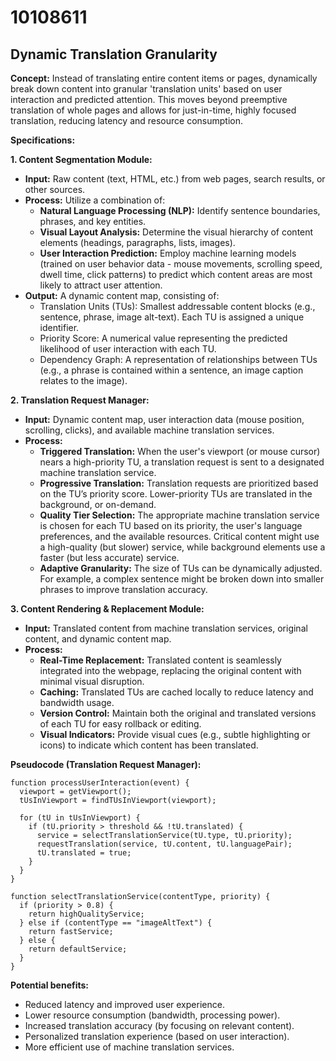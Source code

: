 # 10108611

## Dynamic Translation Granularity

**Concept:** Instead of translating entire content items or pages, dynamically break down content into granular 'translation units' based on user interaction and predicted attention. This moves beyond preemptive translation of whole pages and allows for just-in-time, highly focused translation, reducing latency and resource consumption.

**Specifications:**

**1. Content Segmentation Module:**

*   **Input:** Raw content (text, HTML, etc.) from web pages, search results, or other sources.
*   **Process:**  Utilize a combination of:
    *   **Natural Language Processing (NLP):** Identify sentence boundaries, phrases, and key entities.
    *   **Visual Layout Analysis:** Determine the visual hierarchy of content elements (headings, paragraphs, lists, images).
    *   **User Interaction Prediction:**  Employ machine learning models (trained on user behavior data - mouse movements, scrolling speed, dwell time, click patterns) to predict which content areas are most likely to attract user attention.
*   **Output:** A dynamic content map, consisting of:
    *   Translation Units (TUs): Smallest addressable content blocks (e.g., sentence, phrase, image alt-text). Each TU is assigned a unique identifier.
    *   Priority Score: A numerical value representing the predicted likelihood of user interaction with each TU.
    *   Dependency Graph:  A representation of relationships between TUs (e.g., a phrase is contained within a sentence, an image caption relates to the image).

**2.  Translation Request Manager:**

*   **Input:**  Dynamic content map, user interaction data (mouse position, scrolling, clicks), and available machine translation services.
*   **Process:**
    *   **Triggered Translation:** When the user's viewport (or mouse cursor) nears a high-priority TU, a translation request is sent to a designated machine translation service. 
    *   **Progressive Translation:** Translation requests are prioritized based on the TU’s priority score. Lower-priority TUs are translated in the background, or on-demand.
    *   **Quality Tier Selection:** The appropriate machine translation service is chosen for each TU based on its priority, the user's language preferences, and the available resources. Critical content might use a high-quality (but slower) service, while background elements use a faster (but less accurate) service.
    *   **Adaptive Granularity:** The size of TUs can be dynamically adjusted.  For example, a complex sentence might be broken down into smaller phrases to improve translation accuracy.

**3.  Content Rendering & Replacement Module:**

*   **Input:** Translated content from machine translation services, original content, and dynamic content map.
*   **Process:**
    *   **Real-Time Replacement:** Translated content is seamlessly integrated into the webpage, replacing the original content with minimal visual disruption.
    *   **Caching:** Translated TUs are cached locally to reduce latency and bandwidth usage.
    *   **Version Control:** Maintain both the original and translated versions of each TU for easy rollback or editing.
    *   **Visual Indicators:** Provide visual cues (e.g., subtle highlighting or icons) to indicate which content has been translated.

**Pseudocode (Translation Request Manager):**

```
function processUserInteraction(event) {
  viewport = getViewport();
  tUsInViewport = findTUsInViewport(viewport);

  for (tU in tUsInViewport) {
    if (tU.priority > threshold && !tU.translated) {
      service = selectTranslationService(tU.type, tU.priority);
      requestTranslation(service, tU.content, tU.languagePair);
      tU.translated = true;
    }
  }
}

function selectTranslationService(contentType, priority) {
  if (priority > 0.8) {
    return highQualityService;
  } else if (contentType == "imageAltText") {
    return fastService;
  } else {
    return defaultService;
  }
}
```

**Potential benefits:**

*   Reduced latency and improved user experience.
*   Lower resource consumption (bandwidth, processing power).
*   Increased translation accuracy (by focusing on relevant content).
*   Personalized translation experience (based on user interaction).
*   More efficient use of machine translation services.